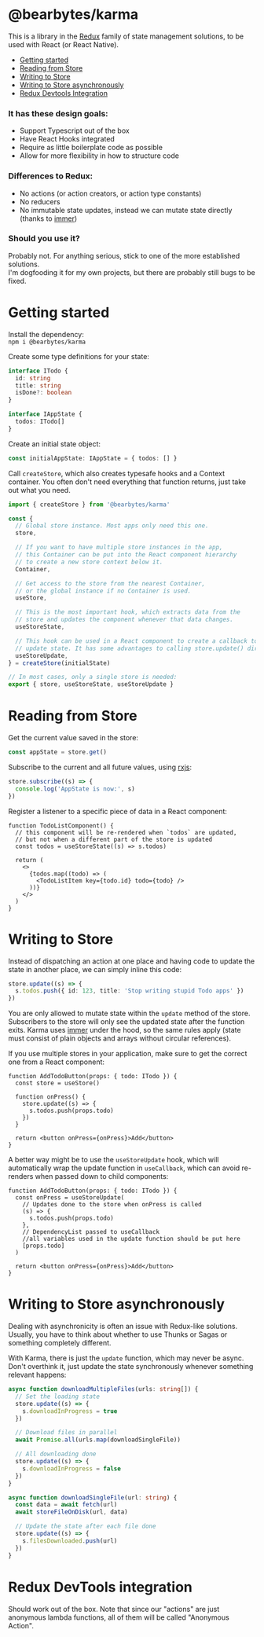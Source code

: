 # @bearbytes/karma

This is a library in the [Redux](https://github.com/reduxjs/redux) family of state management solutions, to be used with React (or React Native).

- [Getting started](#getting-started)
- [Reading from Store](#reading-from-store)
- [Writing to Store](#writing-to-store)
- [Writing to Store asynchronously](#writing-to-store-asynchronously)
- [Redux Devtools Integration](#redux-devtools-integration)

### It has these design goals:

- Support Typescript out of the box
- Have React Hooks integrated
- Require as little boilerplate code as possible
- Allow for more flexibility in how to structure code

### Differences to Redux:

- No actions (or action creators, or action type constants)
- No reducers
- No immutable state updates, instead we can mutate state directly (thanks to [immer](https://github.com/immerjs/immer))

### Should you use it?

Probably not. For anything serious, stick to one of the more established solutions.  
I'm dogfooding it for my own projects, but there are probably still bugs to be fixed.

# Getting started

Install the dependency:  
`npm i @bearbytes/karma`

Create some type definitions for your state:

```typescript
interface ITodo {
  id: string
  title: string
  isDone?: boolean
}

interface IAppState {
  todos: ITodo[]
}
```

Create an initial state object:

```typescript
const initialAppState: IAppState = { todos: [] }
```

Call `createStore`, which also creates typesafe hooks and a Context container. You often don't need everything that function returns, just take out what you need.

```typescript
import { createStore } from '@bearbytes/karma'

const {
  // Global store instance. Most apps only need this one.
  store,

  // If you want to have multiple store instances in the app,
  // this Container can be put into the React component hierarchy
  // to create a new store context below it.
  Container,

  // Get access to the store from the nearest Container,
  // or the global instance if no Container is used.
  useStore,

  // This is the most important hook, which extracts data from the
  // store and updates the component whenever that data changes.
  useStoreState,

  // This hook can be used in a React component to create a callback to
  // update state. It has some advantages to calling store.update() directly.
  useStoreUpdate,
} = createStore(initialState)

// In most cases, only a single store is needed:
export { store, useStoreState, useStoreUpdate }
```

# Reading from Store

Get the current value saved in the store:

```typescript
const appState = store.get()
```

Subscribe to the current and all future values, using [rxjs](https://github.com/ReactiveX/rxjs):

```typescript
store.subscribe((s) => {
  console.log('AppState is now:', s)
})
```

Register a listener to a specific piece of data in a React component:

```tsx
function TodoListComponent() {
  // this component will be re-rendered when `todos` are updated,
  // but not when a different part of the store is updated
  const todos = useStoreState((s) => s.todos)

  return (
    <>
      {todos.map((todo) => (
        <TodoListItem key={todo.id} todo={todo} />
      ))}
    </>
  )
}
```

# Writing to Store

Instead of dispatching an action at one place and having code to update the state in another place, we can simply inline this code:

```typescript
store.update((s) => {
  s.todos.push({ id: 123, title: 'Stop writing stupid Todo apps' })
})
```

You are only allowed to mutate state within the `update` method of the store. Subscribers to the store will only see the updated state after the function exits. Karma uses [immer](https://github.com/immerjs/immer) under the hood, so the same rules apply (state must consist of plain objects and arrays without circular references).

If you use multiple stores in your application, make sure to get the correct one from a React component:

```tsx
function AddTodoButton(props: { todo: ITodo }) {
  const store = useStore()

  function onPress() {
    store.update((s) => {
      s.todos.push(props.todo)
    })
  }

  return <button onPress={onPress}>Add</button>
}
```

A better way might be to use the `useStoreUpdate` hook, which will automatically wrap the update function in `useCallback`, which can avoid re-renders when passed down to child components:

```tsx
function AddTodoButton(props: { todo: ITodo }) {
  const onPress = useStoreUpdate(
    // Updates done to the store when onPress is called
    (s) => {
      s.todos.push(props.todo)
    },
    // DependencyList passed to useCallback
    //all variables used in the update function should be put here
    [props.todo]
  )

  return <button onPress={onPress}>Add</button>
}
```

# Writing to Store asynchronously

Dealing with asynchronicity is often an issue with Redux-like solutions. Usually, you have to think about whether to use Thunks or Sagas or something completely different.

With Karma, there is just the `update` function, which may never be async. Don't overthink it, just update the state synchronously whenever something relevant happens:

```typescript
async function downloadMultipleFiles(urls: string[]) {
  // Set the loading state
  store.update((s) => {
    s.downloadInProgress = true
  })

  // Download files in parallel
  await Promise.all(urls.map(downloadSingleFile))

  // All downloading done
  store.update((s) => {
    s.downloadInProgress = false
  })
}

async function downloadSingleFile(url: string) {
  const data = await fetch(url)
  await storeFileOnDisk(url, data)

  // Update the state after each file done
  store.update((s) => {
    s.filesDownloaded.push(url)
  })
}
```

# Redux DevTools integration

Should work out of the box. Note that since our "actions" are just anonymous lambda functions, all of them will be called "Anonymous Action".

